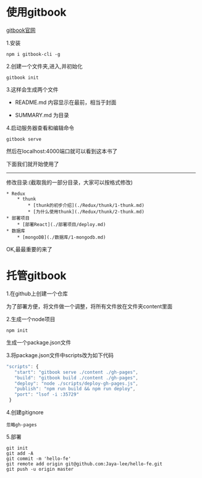 # 使用gitbook

[gitbook官网]()

1.安装

```
npm i gitbook-cli -g
```

2.创建一个文件夹,进入,并初始化

```
gitbook init
```

3.这样会生成两个文件

- README.md 内容显示在最前，相当于封面

- SUMMARY.md 为目录

4.启动服务器查看和编辑命令
```
gitbook serve
```
然后在localhost:4000端口就可以看到这本书了

下面我们就开始使用了

----

修改目录:(截取我的一部分目录，大家可以按格式修改)

```
* Redux
    * thunk
        * [thunk的初步介绍](./Redux/thunk/1-thunk.md)
        * [为什么使用thunk](./Redux/thunk/2-thunk.md)
* 部署项目
    * [部署React](./部署项目/deploy.md)
* 数据库
    * [mongoDB](./数据库/1-mongodb.md)

```

OK,最最重要的来了

# 托管gitbook

1.在github上创建一个仓库

为了部署方便，将文件做一个调整，将所有文件放在文件夹content里面

2.生成一个node项目

```
npm init
```
生成一个package.json文件

3.将package.json文件中scripts改为如下代码

```js
"scripts": {
   "start": "gitbook serve ./content ./gh-pages",
   "build": "gitbook build ./content ./gh-pages",
   "deploy": "node ./scripts/deploy-gh-pages.js",
   "publish": "npm run build && npm run deploy",
   "port": "lsof -i :35729"
 }
```

4.创建gitignore

```
忽略gh-pages
```

5.部署

```
git init
git add -A
git commit -m 'hello-fe'
git remote add origin git@github.com:Jaya-lee/hello-fe.git
git push -u origin master
```
